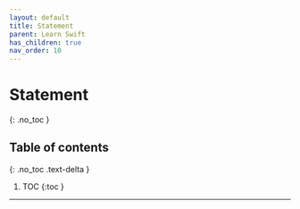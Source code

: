 ```yaml
---
layout: default
title: Statement
parent: Learn Swift
has_children: true
nav_order: 10
---
```

# Statement
{: .no_toc }

## Table of contents
{: .no_toc .text-delta }

1. TOC
{:toc }

---